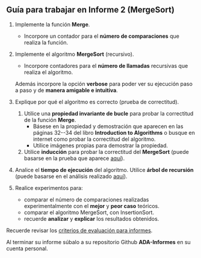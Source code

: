 ## Guía para trabajar en Informe 2 (MergeSort)
1. Implemente la función **Merge**.
    - Incorpore un contador para el **número de comparaciones** que realiza la función.
2. Implemente el algoritmo **MergeSort** (recursivo). 
    - Incorpore contadores para el **número de llamadas** recursivas que realiza el algoritmo.

    Además incorpore la opción **verbose** para poder ver su ejecución paso a paso y de **manera amigable e intuitiva**.

3. Explique por qué el algoritmo es correcto (prueba de correctitud). 
    1. Utilice una **propiedad invariante de bucle** para probar la correctitud de la función **Merge**. 
       - Básese en la propiedad y demostración que aparecen en las páginas 32--34 del libro **Introduction to Algorithms** o busque en internet como probar la correctitud del algoritmo. 
       - Utilice imágenes propias para demostrar la propiedad.
    2. Utilice **inducción** para probar la correctitud del **MergeSort** (puede basarse en la prueba que aparece [aquí](https://chartreuse-goal-d5c.notion.site/MergeSort-13d9d94873ba4c589043c93650a768d2)).
4. Analice el **tiempo de ejecución** del algoritmo. Utilice **árbol de recursión** (puede basarse en el análisis realizado [aquí](https://chartreuse-goal-d5c.notion.site/MergeSort-13d9d94873ba4c589043c93650a768d2)).
5. Realice experimentos para:
    - comparar el número de comparaciones realizadas experimentalmente con el **mejor** y **peor caso** teóricos.
    - comparar el algoritmo MergeSort, con InsertionSort.
    - recuerde **analizar** y **explicar** los resultados obtenidos.

Recuerde revisar los [criterios de evaluación para informes](https://github.com/rilianx/ADA/blob/main/Gu%C3%ADas%20para%20Informes/CriteriosEvaluacion.md).

Al terminar su informe súbalo a su repositorio Github **ADA-Informes** en su cuenta personal.
